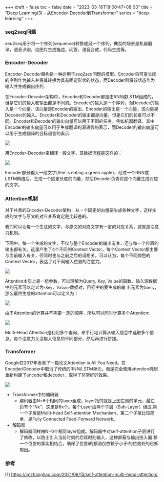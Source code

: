 +++
draft = false
toc = false
date = "2023-03-16T18:00:47+08:00"
title = "Deep Learning(3) - 从Encoder-Decoder到Transformer"
series = "deep-learning"
+++

### seq2seq问题

seq2seq用于将一个序列(sequence)转换成另一个序列，典型的场景是机器翻译，语音识别，给图片生成描述，问答，语音合成，代码生成等。

### Encoder-Decoder

Encoder-Decoder架构是一种适用于seq2seq问题的模型。Encoder将可变长度的序列作为输入并将其转换为具有固定形状的状态，而Decoder则将该状态作为输入并生成输出序列.

在Encoder-Decoder架构中，Encoder和Decoder都是由RNN或LSTM组成的，但是它们的输入和输出都是不同的。Encoder的输入是一个序列，而Decoder的输入是一个向量，该向量是Encoder的输出。Encoder的输出是一个向量，该向量是Decoder的输入。Encoder和Decoder的输出都是向量，但是它们的长度可以不同。Encoder和Decoder的输出向量可以用于不同的任务，例如机器翻译，其中Encoder的输出向量可以用于生成翻译的源语言的表示，而Decoder的输出向量可以用于生成翻译的目标语言的表示.

![](/images/dl/encoder-decoder-models-0.png)

用Encoder-Decoder来翻译一段文字，其数据流程是这样的：

![](/images/dl/encoder-decoder-example.png)

Encoder部分输入一段文字(She is eating a green apple)，经过一个RNN或LSTM网络后，生成一个固定长度的向量，然后Decoder负责将这个向量生成对应的文字。

### Attention机制

对于朴素的Encoder-Decoder架构，从一个固定的向量要生成各种文字，这样生成的文字与原文的对应关系肯定是比较差的。

我们可以让每一个生成的文字，与原文的对应文字有一定的对应关系，这就是注意力机制。

下图中，每一个生成的文字，不仅与整个Encoder的输出有关，还与每一个位置的输出都有关。这里产生了4个不同的Context Vector，每个Context Vector都主要与当前输入有关，但同时也与之前之后的词相关。可以认为，每个不同颜色的Context Vector，表达了对不同输入位置的注意力。

![](/images/dl/encoder-decoder-attention.png)

Attention本质上是一组参数，可以理解为Query, Key, Value的函数。输入源数据中的元素可以定义为`<Key, Value>`数据对，目标中的要生成的输
出元素为`Query`，那么最终生成的attention可以定义为：

![](/images/dl/attention-calc.png)

由于Attention的计算并不需要一定的顺序，所以可以同时计算多个Attention:

![](/images/dl/multihead-attention.png)

Multi-Head Attention是利用多个查询，来平行地计算从输入信息中选取多个信息。每个注意力关注输入信息的不同部分，然后再进行拼接。

### Transformer

Google在2017年发表了一篇论文Attention is All You Need。在Encoder/Decoder中取消了传统的RNN/LSTM单元，而是完全使用attention机制重新构建了encoder和decoder，取得了非常好的效果。

![](/images/dl/transformer-architecture.png)

* Transformer中的编码器
  * 编码器由N=6个相同的layer组成，layer指的就是上图左侧的单元，最左边有个“Nx”，这里是6x个。每个Layer由两个子层（Sub-Layer）组成,第
    一个子层是Multi-head Self-attention Mechanism，第二个子层比较简单，是Fully Connected Feed-Forward Network。
* 解码器
  * 解码器同样由N=6个相同layer组成。解码器中对self-attention子层进行了修改，以防止引入当前时刻的后续时刻输入，这种屏蔽与输出嵌入偏
    移一个位置的事实相结合，确保了位置i的预测仅依赖于小于i的位置处的已知输出。

### 参考

[1] https://imzhanghao.com/2021/09/15/self-attention-multi-head-attention/
